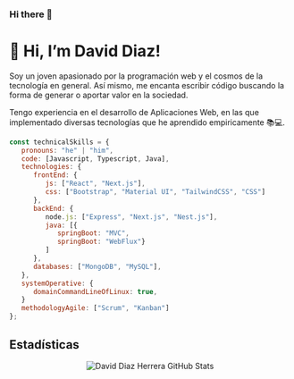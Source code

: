 ### Hi there 👋

# 👋 Hi, I’m David Diaz!


Soy un joven apasionado por la programación web y el cosmos de la tecnología en general. Así mismo, me encanta escribir código buscando la forma de generar o aportar valor en la sociedad. 

Tengo experiencia en el desarrollo de Aplicaciones Web, en las que implementado diversas tecnologías que he aprendido empiricamente 📚💻.


```javascript
const technicalSkills = {
   pronouns: "he" | "him",
   code: [Javascript, Typescript, Java],
   technologies: {
      frontEnd: {
         js: ["React", "Next.js"],
         css: ["Bootstrap", "Material UI", "TailwindCSS", "CSS"]
      },
      backEnd: {
         node.js: ["Express", "Next.js", "Nest.js"],
         java: [{
            springBoot: "MVC", 
            springBoot: "WebFlux"}
         ]
      },
      databases: ["MongoDB", "MySQL"],
   },
   systemOperative: {
      domainCommandLineOfLinux: true,
   }
   methodologyAgile: ["Scrum", "Kanban"]
};
```


## Estadísticas
<!---
<p align="center">
    <img align="center" alt="David Diaz Herrera GitHub Stats" src="https://github-readme-stats.vercel.app/api?username=daviddiazh&show_icons=true&count_private=true" />
</p>
--->

<p align="center">
    <img align="center" alt="David Diaz Herrera GitHub Stats" src="https://github-readme-stats.vercel.app/api/top-langs/?username=daviddiazh&layout=compact" />
</p>

<!---
daviddiazh/daviddiazh is a ✨ special ✨ repository because its `README.md` (this file) appears on your GitHub profile.
You can click the Preview link to take a look at your changes.
--->
